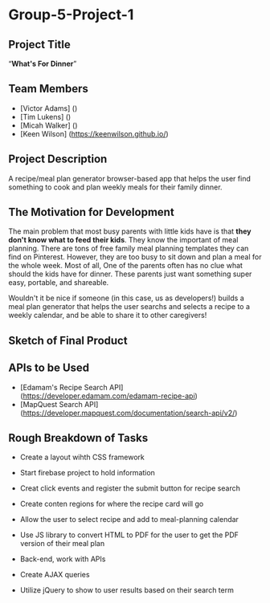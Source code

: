 # Group-5-Project-1

## Project Title
“**What's For Dinner**”

## Team Members
* [Victor Adams] ()
* [Tim Lukens] ()
* [Micah Walker] ()
* [Keen Wilson] (https://keenwilson.github.io/)


## Project Description
A recipe/meal plan generator browser-based app that helps the user find something to cook and plan weekly meals for their family dinner. 

## The Motivation for Development
The main problem that most busy parents with little kids have is that **they don't know what to feed their kids**. They know the important of meal planning. There are tons of free family meal planning templates they can find on Pinterest. However, they are too busy to sit down and plan a meal for the whole week. Most of all, One of the parents often has no clue what should the kids have for dinner. These parents just want something super easy, portable, and shareable. 

Wouldn't it be nice if someone (in this case, us as developers!) builds a meal plan generator that helps the user searchs and selects a recipe to a weekly calendar, and be able to share it to other caregivers! 

## Sketch of Final Product

## APIs to be Used

* [Edamam's Recipe Search API]  (https://developer.edamam.com/edamam-recipe-api)
* [MapQuest Search API] (https://developer.mapquest.com/documentation/search-api/v2/)

## Rough Breakdown of Tasks 

* Create a layout wihth CSS framework
* Start firebase project to hold information
* Creat click events and register the submit button for recipe search
* Create conten regions for where the recipe card will go
* Allow the user to select recipe and add to meal-planning calendar
* Use JS library to convert HTML to PDF for the user to get the PDF version of their meal plan

* Back-end, work with APIs
* Create AJAX queries
* Utilize jQuery to show to user results based on their search term

